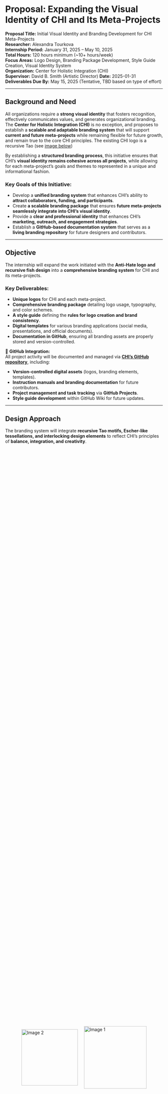 # **Proposal: Expanding the Visual Identity of CHI and Its Meta-Projects**

**Proposal Title:**  Initial Visual Identity and Branding Development for CHI Meta-Projects  
**Researcher:** Alexandra Tourkova  
**Internship Period:** January 31, 2025 – May 10, 2025  
**Total Hours:**  120 hours minimum (~10+ hours/week)  
**Focus Areas:**  Logo Design, Branding Package Development, Style Guide Creation, Visual Identity System  
**Organization:**  Center for Holistic Integration (CHI)  
**Supervisor:**  David B. Smith  (Artistic Director)
**Date:**  2025-01-31  
**Deliverables Due By:**  May 15, 2025  (Tentative, TBD based on type of effort)

---

## **Background and Need**  
All organizations require a **strong visual identity** that fosters recognition, effectively communicates values, and generates organizational branding. The **Center for Holistic Integration (CHI)** is no exception, and proposes to establish a **scalable and adaptable branding system** that will support **current and future meta-projects** while remaining flexible for future growth, and remain true to the core CHI principles.  The existing CHI logo is a recursive Tao (see [image below](https://github.com/CHI-CityTech/CHI-Branding/edit/main/proposals/Tourkova-Alexandra-S2025%20Proposal%20-%20CHI%20Visual%20Identity.md#design-approach))  

By establishing a **structured branding process**, this initiative ensures that CHI’s **visual identity remains cohesive across all projects**, while allowing for each meta-project’s goals and themes to represented in a unique and informational fashion.  

### **Key Goals of this Initiative:**  
- Develop a **unified branding system** that enhances CHI’s ability to **attract collaborators, funding, and participants**.  
- Create **a scalable branding package** that ensures **future meta-projects seamlessly integrate into CHI’s visual identity**.  
- Provide a **clear and professional identity** that enhances CHI’s **marketing, outreach, and engagement strategies**.  
- Establish a **GitHub-based documentation system** that serves as a **living branding repository** for future designers and contributors.

---

## **Objective**  
The internship will expand the work initiated with the **Anti-Hate logo and recursive fish design** into a **comprehensive branding system** for CHI and its meta-projects.  

### **Key Deliverables:**  
- **Unique logos** for CHI and each meta-project.  
- **Comprehensive branding package** detailing logo usage, typography, and color schemes.  
- **A style guide** defining the **rules for logo creation and brand consistency**.  
- **Digital templates** for various branding applications (social media, presentations, and official documents).  
- **Documentation in GitHub**, ensuring all branding assets are properly stored and version-controlled.  

📌 **GitHub Integration:**  
All project activity will be documented and managed via [**CHI’s GitHub repository**](https://github.com/CHI-CityTech/CHI-Branding), including:  
- **Version-controlled digital assets** (logos, branding elements, templates).  
- **Instruction manuals and branding documentation** for future contributors.  
- **Project management and task tracking** via **GitHub Projects**.  
- **Style guide development** within GitHub Wiki for future updates.  

---

## **Design Approach**  
The branding system will integrate **recursive Tao motifs, Escher-like tessellations, and interlocking design elements** to reflect CHI’s principles of **balance, integration, and creativity**.
<div style="display: flex; justify-content: center; align-items: center; height: 100%;">
    <img src="https://github.com/CHI-CityTech/CHI-Branding/blob/main/images/Tao%20Chi.png" alt="Image 2" style="width:180px; margin: 10px;">
    <img src="https://github.com/CHI-CityTech/CHI-Branding/blob/main/images/Koi%20CHI.png" alt="Image 1" style="width:200px; margin: 10px;">
</div>

### **Core Design Elements:**  
- **CHI Core Logo:** The Tao-inspired CHI logo remains the central element.  
- **Anti-Hate Recursive Fish Design:** Forms the **conceptual foundation** for the expanded branding system.  
- **Escher-Like Tessellations:** Used to create **interlocking patterns** emphasizing **connection and balance**.  

### **Meta-Project Logos & Branding Themes:**  
1. **Balanced Blended Space (BBS)** – Interlocking design representing the blending of physical and virtual spaces.  
2. **Blended Shadow Puppet (BSP)** – Puppetry-inspired motifs integrating **light and shadow elements**.  
3. **Blended Reality Performance System (BRPS)** – Modular, fractal forms representing **real and virtual interaction**.  
4. **Collaborative AI** – Neural and fractal patterns highlighting **recursion and adaptability**.  
5. **World Building** – Expanding orbits symbolizing **narrative creation and cultural research**.  
6. **Game Development (Lumbra & Shadow Sports)** – Dynamic **light and shadow interplay**.  
7. **Educational & Outreach Initiatives** – A logo reflecting **cross-cultural connections and learning**.  

### **Style Guide & Digital Templates**  
The branding package will include:  
- **Logo Relationships:** How each meta-project visually connects to CHI’s core identity.  
- **Rules for Future Logos:** A system for designing new meta-project logos while maintaining cohesion.  
- **Templates:** For social media, websites, presentations, and printed materials.  
- **Patterns & Motifs:** A library of **Escher-like tessellations** and **recursive designs**.

---

## **Implementation Timeline**  
📌 **All branding work and project tracking will be documented in CHI’s GitHub repository.**

### **Phase 1: Research & Foundation (Weeks 1-3)**  
- Connect to all CHI database and project management systems, including GitHub, Discord, and Zotero.
- Conduct branding research and analyze existing CHI design elements.  
- Develop **mood boards, style inspirations, and color palettes**.  
- Sketch **initial logo concepts** for CHI and select meta-projects.  
- Upload **research and sketches to GitHub**.  

### **Phase 2: Logo Concept Development (Weeks 4-6)**  
- Develop **three primary logo directions** for CHI’s core branding.  
- Expand design exploration to include **at least two meta-project logos**.  
- Document **design rationale and revisions in GitHub**.  

### **Phase 3: Branding System Expansion (Weeks 7-10)**  
- Develop **branding templates** (letterheads, social media, website assets).  
- Define **rules for logo variations** and integrate into the CHI **Style Guide**.  
- Upload structured **branding documentation to GitHub Wiki**.  

### **Phase 4: Documentation & Final Adjustments (Weeks 11-14)**  
- Finalize CHI and meta-project logos.  
- Conduct **design application tests** (mockups, real-world scenarios).  
- Submit **all branding assets to GitHub for final review**.  
- Complete **internship review and self-assessment**.  

---

## **Evaluation Criteria & Reporting**  
The intern’s performance will be evaluated based on:  
- **Creative Execution:** Ability to develop branding elements that align with CHI’s vision.  
- **Project Management & Documentation:** Consistency in tracking progress using **GitHub Projects**.  
- **Adherence to Feedback:** Responsiveness to supervisor and team input.  
- **Final Deliverables:** Completeness and quality of branding assets, templates, and documentation.  

### **Reporting Responsibilities:**  
- Weekly **GitHub commits & project updates**.  
- **Mid-term review & feedback session** with CHI team.  
- Final **presentation & handoff of assets** to CHI repository.  

---


## **Internship Provider’s Responsibilities: Assessment & Documentation**  

The **Center for Holistic Integration (CHI)** will ensure that the **internship follows a structured evaluation process**, integrates with **GitHub-based documentation**, and aligns with academic and professional standards.

### **1. Evaluation & Feedback**  
- **Weekly Check-ins:** The intern will meet **weekly** with **Dr. David B. Smith (Artistic Director)** for feedback on design progress, professional conduct, and deliverables.  
- **Mid-Term Review:** A formal **mid-point assessment** will evaluate branding progress, responsiveness to feedback, and project integration.  
- **Final Evaluation:** CHI will provide a **performance report** assessing branding deliverables, documentation quality, and overall contributions.  

### **2. GitHub Integration & Documentation**  
CHI will use **GitHub as the primary project hub** for:  
- **Version-controlled digital assets** (logos, branding elements, templates).  
- **Project management via GitHub Projects** to track tasks and milestones.  
- **Design feedback through GitHub Issues**, ensuring an iterative workflow.  
- **GitHub Wiki for the CHI Style Guide**, allowing future designers to expand branding guidelines.  

### **3. Reporting & Institutional Responsibilities**  
- CHI will **document progress and assessments** for the **internship course instructor (Prof. Stella Nicolaou)** via GitHub and supervisor feedback.  
- A **formal final evaluation** will summarize **contributions, learning outcomes, and project impact**, ensuring alignment with City Tech’s internship requirements.  

### **4. Knowledge Transfer & Sustainability**  
- **Final branding assets will be distributed to CHI project teams**, with documentation on usage.  
- The **CHI Style Guide will be maintained in GitHub**, allowing future interns to build upon existing work.  
- CHI will ensure the intern’s contributions remain **accessible and scalable** for long-term branding development.  

---

## **Final Notes**  
- This branding project **lays the foundation for CHI’s evolving visual identity**.  
- **✅ All deliverables, research, and designs will be version-controlled in CHI’s GitHub repository.**
- The **CHI Style Guide will be an evolving document**, allowing future contributors to build upon this work.  


